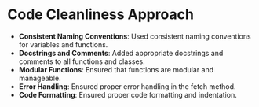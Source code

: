 # Code Cleanliness Approach

- **Consistent Naming Conventions**: Used consistent naming conventions for variables and functions.
- **Docstrings and Comments**: Added appropriate docstrings and comments to all functions and classes.
- **Modular Functions**: Ensured that functions are modular and manageable.
- **Error Handling**: Ensured proper error handling in the fetch method.
- **Code Formatting**: Ensured proper code formatting and indentation.